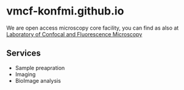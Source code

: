 # vmcf-konfmi.github.io

We are open access microscopy core facility, you can find as also at [Laboratory of Confocal and Fluorescence Microscopy](https://www.natur.cuni.cz/biology/service/laboratory-of-confocal-and-fluorescence-microscopy?set_language=en)

## Services
 * Sample preapration
 * Imaging
 * BioImage analysis
